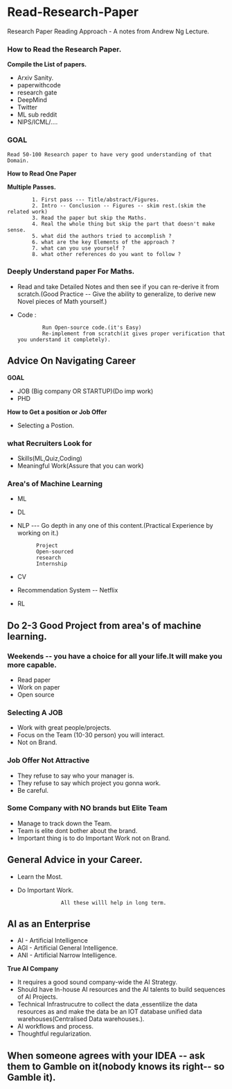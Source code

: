 # Read-Research-Paper

Research Paper Reading Approach - A notes from Andrew Ng Lecture.


### How to Read the Research Paper.

**Compile the List of papers.**
    
- Arxiv Sanity.
- paperwithcode
- research gate
- DeepMind
- Twitter
- ML sub reddit
- NIPS/ICML/....

 ### GOAL
 
 
``` 
Read 50-100 Research paper to have very good understanding of that Domain.
```

**How to Read One Paper**


**Multiple Passes.**

```
        1. First pass --- Title/abstract/Figures.
        2. Intro -- Conclusion -- Figures -- skim rest.(skim the related work)
        3. Read the paper but skip the Maths.
        4. Real the whole thing but skip the part that doesn't make sense.
        5. what did the authors tried to accomplish ?
        6. what are the key Elements of the approach ?
        7. what can you use yourself ?
        8. what other references do you want to follow ?

```

### Deeply Understand paper For Maths.

- Read and take Detailed Notes and then see if you can re-derive it from scratch.(Good Practice -- Give the ability to generalize, to derive new Novel pieces of Math yourself.)

- Code :

              Run Open-source code.(it's Easy)
              Re-implement from scratch(it gives proper verification that you understand it completely).
            
            
## Advice On Navigating Career     

**GOAL**

- JOB       (Big company OR STARTUP)(Do imp work)
- PHD

**How to Get a position or Job Offer**

- Selecting a Postion.

### what Recruiters Look for 

- Skills(ML,Quiz,Coding)
- Meaningful Work(Assure that you can work)

### Area's of Machine Learning 

- ML
- DL
- NLP  --- Go depth in any one of this content.(Practical Experience by working on it.)
          
            Project
            Open-sourced
            research
            Internship
            
- CV
- Recommendation System -- Netflix
- RL

## Do 2-3 Good Project from area's of machine learning.

### Weekends -- you have a choice for all your life.It will make you more capable.

- Read paper
- Work on paper
- Open source 

### Selecting A JOB 

- Work with great people/projects.
- Focus on the Team (10-30 person) you will interact.
- Not on Brand.

### Job Offer Not Attractive 

- They refuse to say who your manager is.
- They refuse to say which project  you gonna work.
- Be careful.

### Some Company with NO brands but Elite Team

- Manage to track down the Team.
- Team is elite dont bother about the brand.
- Important thing is to do Important Work not on Brand.


## General Advice in your Career.

- Learn the Most.
- Do Important Work.

                    All these willl help in long term.

## AI as an Enterprise

- AI   -   Artificial Intelligence
- AGI  -  Artificial General Intelligence.
- ANI  -  Artificial Narrow Intelligence.

**True AI Company**

- It requires a good sound company-wide the AI Strategy.
- Should have In-house AI resources and the AI talents to build sequences of AI Projects.
- Technical Infrastrucutre to collect the data ,essentilize the data resources as and make the data be an IOT database unified data warehouses(Centralised Data warehouses.).
- AI workflows and process.
- Thoughtful regularization.




## When someone agrees with your IDEA -- ask them to Gamble on it(nobody knows its right-- so Gamble it).












